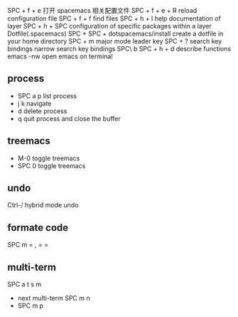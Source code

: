 SPC + f + e 打开 spacemacs 相关配置文件
SPC + f + e + R reload configuration file
SPC + f + f find files
SPC + h + l help documentation of layer
SPC + h + SPC configuration of specific packages within a layer
Dotfile(.spacemacs)
SPC + SPC + dotspacemacs/install create a dotfile in your home directory
SPC + m major mode leader key
SPC + ? search key bindings
narrow search key bindings SPC\ b
SPC + h + d describe functions
emacs -nw open emacs on terminal

## process
- SPC a p list process
- j k navigate
- d delete process
- q quit process and close the buffer
## treemacs
- M-0 toggle treemacs
- SPC 0 toggle treemacs
## undo
Ctrl-/ hybrid mode undo
## formate code
SPC m =
, = = 
## multi-term
SPC a t s m
- next multi-term SPC m n
- SPC m p
